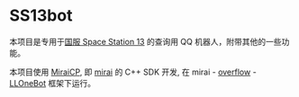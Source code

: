 # SS13bot

本项目是专用于[国服 Space Station 13](https://qm.qq.com/q/NdFaMsp0oU) 的查询用 QQ 机器人，附带其他的一些功能。

本项目使用 [MiraiCP](https://github.com/Nambers/MiraiCP), 即 [mirai](https://github.com/mamoe/mirai) 的 C++ SDK 开发, 在 mirai - [overflow](https://github.com/MrXiaoM/overflow) - [LLOneBot](https://llonebot.github.io/zh-CN/) 框架下运行。